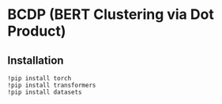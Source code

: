 # BCDP (BERT Clustering via Dot Product)

## Installation
```
!pip install torch
!pip install transformers
!pip install datasets
```